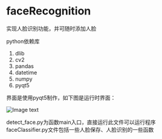 # faceRecognition
实现人脸识别功能，并可随时添加人脸

python依赖库
1. dlib
2. cv2
3. pandas
4. datetime
5. numpy
6. pyqt5

界面是使用pyqt5制作，如下图是运行时界面：

![Image text](https://github.com/wingerliu/faceRecognition/blob/master/gui.png)

detect_face.py为函数main入口，直接运行此文件可以运行程序
faceClassifier.py文件包括一些人脸保存、人脸识别的一些函数